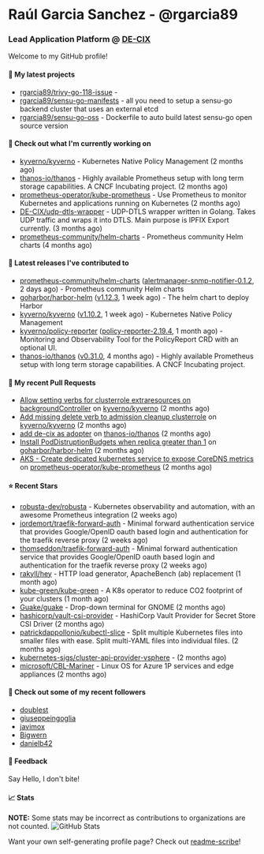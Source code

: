 # Raúl Garcia Sanchez - @rgarcia89
### Lead Application Platform @ [DE-CIX](https://de-cix.net/)

Welcome to my GitHub profile!

#### 🌱 My latest projects

- [rgarcia89/trivy-go-118-issue](https://github.com/rgarcia89/trivy-go-118-issue) - 
- [rgarcia89/sensu-go-manifests](https://github.com/rgarcia89/sensu-go-manifests) - all you need to setup a sensu-go backend cluster that uses an external etcd
- [rgarcia89/sensu-go-oss](https://github.com/rgarcia89/sensu-go-oss) - Dockerfile to auto build latest sensu-go open source version

#### 👷 Check out what I'm currently working on

- [kyverno/kyverno](https://github.com/kyverno/kyverno) - Kubernetes Native Policy Management (2 months ago)
- [thanos-io/thanos](https://github.com/thanos-io/thanos) - Highly available Prometheus setup with long term storage capabilities. A CNCF Incubating project. (2 months ago)
- [prometheus-operator/kube-prometheus](https://github.com/prometheus-operator/kube-prometheus) - Use Prometheus to monitor Kubernetes and applications running on Kubernetes (2 months ago)
- [DE-CIX/udp-dtls-wrapper](https://github.com/DE-CIX/udp-dtls-wrapper) - UDP-DTLS wrapper written in Golang. Takes UDP traffic and wraps it into DTLS. Main purpose is IPFIX Export currently. (3 months ago)
- [prometheus-community/helm-charts](https://github.com/prometheus-community/helm-charts) - Prometheus community Helm charts (4 months ago)

#### 🔭 Latest releases I've contributed to

- [prometheus-community/helm-charts](https://github.com/prometheus-community/helm-charts) ([alertmanager-snmp-notifier-0.1.2](https://github.com/prometheus-community/helm-charts/releases/tag/alertmanager-snmp-notifier-0.1.2), 2 days ago) - Prometheus community Helm charts
- [goharbor/harbor-helm](https://github.com/goharbor/harbor-helm) ([v1.12.3](https://github.com/goharbor/harbor-helm/releases/tag/v1.12.3), 1 week ago) - The helm chart to deploy Harbor
- [kyverno/kyverno](https://github.com/kyverno/kyverno) ([v1.10.2](https://github.com/kyverno/kyverno/releases/tag/v1.10.2), 1 week ago) - Kubernetes Native Policy Management
- [kyverno/policy-reporter](https://github.com/kyverno/policy-reporter) ([policy-reporter-2.19.4](https://github.com/kyverno/policy-reporter/releases/tag/policy-reporter-2.19.4), 1 month ago) - Monitoring and Observability Tool for the PolicyReport CRD with an optional UI.
- [thanos-io/thanos](https://github.com/thanos-io/thanos) ([v0.31.0](https://github.com/thanos-io/thanos/releases/tag/v0.31.0), 4 months ago) - Highly available Prometheus setup with long term storage capabilities. A CNCF Incubating project.

#### 🔨 My recent Pull Requests

- [Allow setting verbs for clusterrole extraresources on backgroundController](https://github.com/kyverno/kyverno/pull/7380) on [kyverno/kyverno](https://github.com/kyverno/kyverno) (2 months ago)
- [Add missing delete verb to admission cleanup clusterrole](https://github.com/kyverno/kyverno/pull/7375) on [kyverno/kyverno](https://github.com/kyverno/kyverno) (2 months ago)
- [add de-cix as adopter](https://github.com/thanos-io/thanos/pull/6386) on [thanos-io/thanos](https://github.com/thanos-io/thanos) (2 months ago)
- [Install PodDistruptionBudgets when replica greater than 1](https://github.com/goharbor/harbor-helm/pull/1509) on [goharbor/harbor-helm](https://github.com/goharbor/harbor-helm) (2 months ago)
- [AKS - Create dedicated kubernetes service to expose CoreDNS metrics](https://github.com/prometheus-operator/kube-prometheus/pull/2107) on [prometheus-operator/kube-prometheus](https://github.com/prometheus-operator/kube-prometheus) (2 months ago)

#### ⭐ Recent Stars

- [robusta-dev/robusta](https://github.com/robusta-dev/robusta) - Kubernetes observability and automation, with an awesome Prometheus integration (2 weeks ago)
- [jordemort/traefik-forward-auth](https://github.com/jordemort/traefik-forward-auth) - Minimal forward authentication service that provides Google/OpenID oauth based login and authentication for the traefik reverse proxy (2 weeks ago)
- [thomseddon/traefik-forward-auth](https://github.com/thomseddon/traefik-forward-auth) - Minimal forward authentication service that provides Google/OpenID oauth based login and authentication for the traefik reverse proxy (2 weeks ago)
- [rakyll/hey](https://github.com/rakyll/hey) - HTTP load generator, ApacheBench (ab) replacement (1 month ago)
- [kube-green/kube-green](https://github.com/kube-green/kube-green) - A K8s operator to reduce CO2 footprint of your clusters (1 month ago)
- [Guake/guake](https://github.com/Guake/guake) - Drop-down terminal for GNOME (2 months ago)
- [hashicorp/vault-csi-provider](https://github.com/hashicorp/vault-csi-provider) - HashiCorp Vault Provider for Secret Store CSI Driver (2 months ago)
- [patrickdappollonio/kubectl-slice](https://github.com/patrickdappollonio/kubectl-slice) - Split multiple Kubernetes files into smaller files with ease. Split multi-YAML files into individual files. (2 months ago)
- [kubernetes-sigs/cluster-api-provider-vsphere](https://github.com/kubernetes-sigs/cluster-api-provider-vsphere) -  (2 months ago)
- [microsoft/CBL-Mariner](https://github.com/microsoft/CBL-Mariner) - Linux OS for Azure 1P services and edge appliances (2 months ago)

#### 👯 Check out some of my recent followers

- [doublest](https://github.com/doublest)
- [giuseppeingoglia](https://github.com/giuseppeingoglia)
- [javimox](https://github.com/javimox)
- [Bigwern](https://github.com/Bigwern)
- [danielb42](https://github.com/danielb42)

#### 💬 Feedback

Say Hello, I don't bite!

#### 📈 Stats

**NOTE:** Some stats may be incorrect as contributions to organizations are not counted.
![GitHub Stats](https://github-readme-stats.vercel.app/api?username=rgarcia89&count_private=false&theme=tokyonight&show_icons=true)

Want your own self-generating profile page? Check out [readme-scribe](https://github.com/muesli/readme-scribe)!
